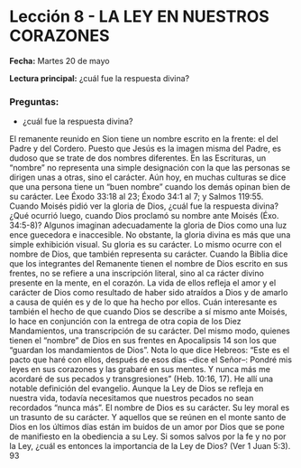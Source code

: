 # Lección 8 - LA LEY EN NUESTROS CORAZONES

**Fecha:** Martes 20 de mayo

**Lectura principal:** ¿cuál fue la respuesta divina?

### Preguntas:
- ¿cuál fue la respuesta divina?

El remanente reunido en Sion tiene un nombre escrito en la frente: el del Padre y del Cordero. Puesto que Jesús es la imagen misma del Padre, es dudoso que se trate de dos nombres diferentes. En las Escrituras, un “nombre” no representa una simple designación con la que las personas se dirigen unas a otras, sino el carácter. Aún hoy, en muchas culturas se dice que una persona tiene un “buen nombre” cuando los demás opinan bien de su carácter. Lee Éxodo 33:18 al 23; Éxodo 34:1 al 7; y Salmos 119:55. Cuando Moisés pidió ver la gloria de Dios, ¿cuál fue la respuesta divina? ¿Qué ocurrió luego, cuando Dios proclamó su nombre ante Moisés (Éxo. 34:5-8)? Algunos imaginan adecuadamente la gloria de Dios como una luz ence­ guecedora e inaccesible. No obstante, la gloria divina es más que una simple exhibición visual. Su gloria es su carácter. Lo mismo ocurre con el nombre de Dios, que también representa su carácter. Cuando la Biblia dice que los integrantes del Remanente tienen el nombre de Dios escrito en sus frentes, no se refiere a una inscripción literal, sino al ca­ rácter divino presente en la mente, en el corazón. La vida de ellos refleja el amor y el carácter de Dios como resultado de haber sido atraídos a Dios y de amarlo a causa de quién es y de lo que ha hecho por ellos. Cuán interesante es también el hecho de que cuando Dios se describe a sí mismo ante Moisés, lo hace en conjunción con la entrega de otra copia de los Diez Mandamientos, una transcripción de su carácter. Del mismo modo, quienes tienen el “nombre” de Dios en sus frentes en Apocalipsis 14 son los que “guardan los mandamientos de Dios”. Nota lo que dice Hebreos: “Este es el pacto que haré con ellos, después de esos días –dice el Señor–: Pondré mis leyes en sus corazones y las grabaré en sus mentes. Y nunca más me acordaré de sus pecados y transgresiones” (Heb. 10:16, 17). He allí una notable definición del evangelio. Aunque la Ley de Dios se refleja en nuestra vida, todavía necesitamos que nuestros pecados no sean recordados “nunca más”. El nombre de Dios es su carácter. Su ley moral es un trasunto de su carácter. Y aquellos que se reúnen en el monte santo de Dios en los últimos días están im­ buidos de un amor por Dios que se pone de manifiesto en la obediencia a su Ley. Si somos salvos por la fe y no por la Ley, ¿cuál es entonces la importancia de la Ley de Dios? (Ver 1 Juan 5:3). 93